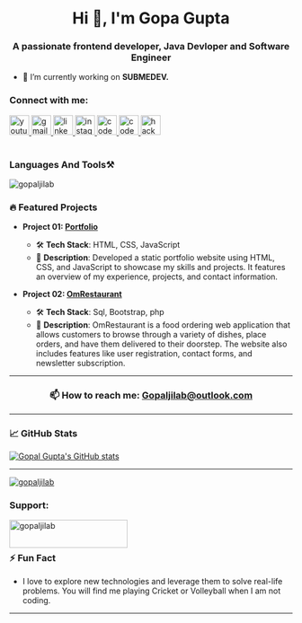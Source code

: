 <h1 align="center">Hi 👋, I'm Gopa Gupta</h1>
<h3 align="center">A passionate frontend developer, Java Devloper and Software Engineer</h3>

- 🔭 I’m currently working on **SUBMEDEV.**

<h3 align="left">Connect with me:</h3>
<div align="left">
  <a href="https://www.youtube.com/@GTECHTUBE1" target="_blank">
    <img src="https://img.shields.io/static/v1?message=Youtube&logo=youtube&label=&color=FF0000&logoColor=white&labelColor=&style=for-the-badge" height="35" alt="youtube logo"  />
  </a>
  <a href="https://www.gmail.com/in/gopajilab/" target="_blank">
    <img src="https://img.shields.io/static/v1?message=Gmail&logo=gmail&label=&color=D14836&logoColor=white&labelColor=&style=for-the-badge" height="35" alt="gmail logo"  />
  </a>
  <a href="https://www.linkedin.com/in/gopal-gupta-993471311/" target="_blank">
    <img src="https://img.shields.io/static/v1?message=LinkedIn&logo=linkedin&label=&color=0077B5&logoColor=white&labelColor=&style=for-the-badge" height="35" alt="linkedin logo"  />
  </a>
  <a href="https://www.instagram.com/gowith_gopu/" target="_blank">
    <img src="https://img.shields.io/static/v1?message=Instagram&logo=instagram&label=&color=E4405F&logoColor=white&labelColor=&style=for-the-badge" height="35" alt="instagram logo"  />
  </a>
  <a href="https://codepen.io/Gopaljilab" target="_blank">
    <img src="https://img.shields.io/static/v1?message=Codepen&logo=codepen&label=&color=000000&logoColor=white&labelColor=&style=for-the-badge" height="35" alt="codepen logo"  />
  </a>
  <a href="https://codesandbox.io/u/gopaljilab" target="_blank">
    <img src="https://img.shields.io/static/v1?message=Codesandbox&logo=codesandbox&label=&color=040404&logoColor=DBDBDB&labelColor=&style=for-the-badge" height="35" alt="codesandbox logo"  />
  </a>
  <a href="https://www.hackerrank.com/profile/gopaljilab" target="_blank">
    <img src="https://img.shields.io/static/v1?message=HackerRank&logo=hackerrank&label=&color=2EC866&logoColor=white&labelColor=&style=for-the-badge" height="35" alt="hackerrank logo"  />
  </a>
</div>
<br>

### Languages And Tools⚒️
<p align="left"> 
  

<p align="left"> <img src="https://komarev.com/ghpvc/?username=gopaljilab&label=Profile%20views&color=0e75b6&style=flat" alt="gopaljilab" /> </p>

### 🔥 Featured Projects

- **Project 01: [Portfolio](https://github.com/gopaljilab/portfolio)**

  - 🛠 **Tech Stack**: HTML, CSS, JavaScript
  - 🌟 **Description**: Developed a static portfolio website using HTML, CSS, and JavaScript to showcase my skills and projects. It features an overview of my experience, projects, and contact information.

- **Project 02: [OmRestaurant](https://github.com/gopaljilab/OmRestaurant)**

  - 🛠 **Tech Stack**: Sql, Bootstrap, php
  - 🌟 **Description**: OmRestaurant is a food ordering web application that allows customers to browse through a variety of dishes, place orders, and have them delivered to their doorstep. The website also includes features like user registration, contact forms, and newsletter subscription.

---

<h3 align="center">📫 How to reach me: <a href="mailto:gopaljilab@outlook.com">Gopaljilab@outlook.com</a></h3>

---

### 📈 GitHub Stats

<div align="left">
  <a href="https://github.com/gopaljilab">
    <img src="https://github-readme-stats.vercel.app/api?username=Gopaljilab&show_icons=true&theme=radical" alt="Gopal Gupta's GitHub stats" />
  </a>
</div>

---
<p align="left"> <a href="https://github.com/ryo-ma/github-profile-trophy"><img src="https://github-profile-trophy.vercel.app/?username=gopaljilab" alt="gopaljilab" /></a> </p>

<h3 align="left">Support:</h3>
<p><a href="https://www.buymeacoffee.com/gopaljilab"> <img align="left" src="https://cdn.buymeacoffee.com/buttons/v2/default-yellow.png" height="50" width="210" alt="gopaljilab" /></a></p><br><br>

### ⚡ Fun Fact

- I love to explore new technologies and leverage them to solve real-life problems. You will find me playing Cricket or Volleyball when I am not coding.

---

